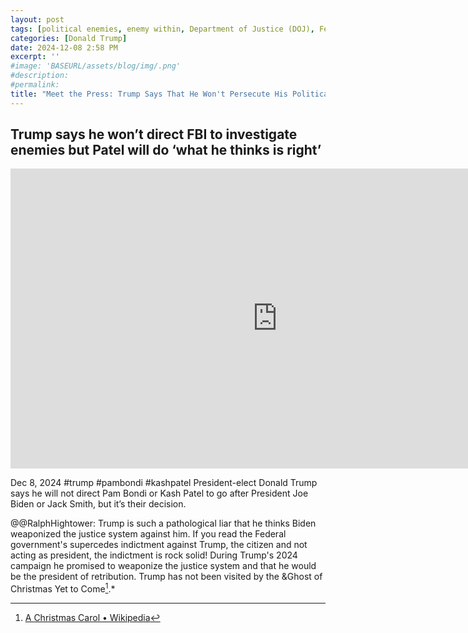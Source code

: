 ```yaml
---
layout: post
tags: [political enemies, enemy within, Department of Justice (DOJ), Federal Bureau of Investigation (FBI), Attorney General, Pam Bondi, Kash Patel, Meet the Press, politics]
categories: [Donald Trump]
date: 2024-12-08 2:58 PM
excerpt: ''
#image: 'BASEURL/assets/blog/img/.png'
#description:
#permalink:
title: "Meet the Press: Trump Says That He Won't Persecute His Political Enemies Or Enemies Within. Yea? And I Still Believe in the Tooth Fairy!"
---
```



## Trump says he won’t direct FBI to investigate enemies but Patel will do ‘what he thinks is right’

<iframe width="853" height="480" src="https://www.youtube.com/embed/OnQcRfG7oo8" title="Trump says he won’t direct FBI to investigate enemies but Patel will do ‘what he thinks is right’" frameborder="0" allow="accelerometer; autoplay; clipboard-write; encrypted-media; gyroscope; picture-in-picture; web-share" referrerpolicy="strict-origin-when-cross-origin" allowfullscreen></iframe>

Dec 8, 2024  #trump #pambondi #kashpatel
President-elect Donald Trump says he will not direct Pam Bondi or Kash Patel to go after President Joe Biden or Jack Smith, but it’s their decision.

@@RalphHightower: Trump is such a pathological liar that he thinks Biden weaponized the justice system against him. If you read the Federal government's supercedes indictment against Trump, the citizen and not acting as president, the indictment is rock solid! During Trump's 2024 campaign he promised to weaponize the justice system and that he would be the president of retribution. Trump has not been visited by the &Ghost of Christmas Yet to Come[^11].*

[^11]: [A Christmas Carol • Wikipedia](https://en.wikipedia.org/wiki/A_Christmas_Carol?wprov=sfla1)
